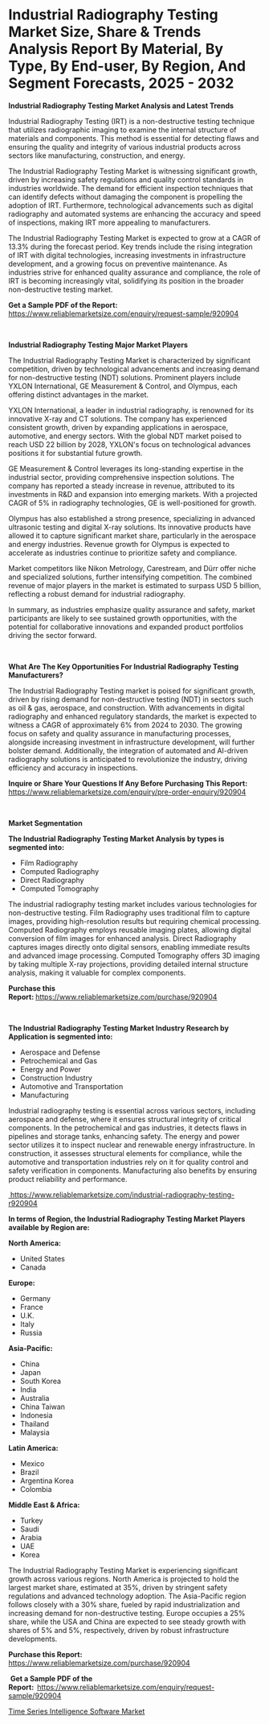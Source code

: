 <p><h1>Industrial Radiography Testing Market Size, Share & Trends Analysis Report By Material, By Type, By End-user, By Region, And Segment Forecasts, 2025 - 2032</h1></p><p><strong>Industrial Radiography Testing Market Analysis and Latest Trends</strong></p>
<p><p>Industrial Radiography Testing (IRT) is a non-destructive testing technique that utilizes radiographic imaging to examine the internal structure of materials and components. This method is essential for detecting flaws and ensuring the quality and integrity of various industrial products across sectors like manufacturing, construction, and energy. </p><p>The Industrial Radiography Testing Market is witnessing significant growth, driven by increasing safety regulations and quality control standards in industries worldwide. The demand for efficient inspection techniques that can identify defects without damaging the component is propelling the adoption of IRT. Furthermore, technological advancements such as digital radiography and automated systems are enhancing the accuracy and speed of inspections, making IRT more appealing to manufacturers.</p><p>The Industrial Radiography Testing Market is expected to grow at a CAGR of 13.3% during the forecast period. Key trends include the rising integration of IRT with digital technologies, increasing investments in infrastructure development, and a growing focus on preventive maintenance. As industries strive for enhanced quality assurance and compliance, the role of IRT is becoming increasingly vital, solidifying its position in the broader non-destructive testing market.</p></p>
<p><strong>Get a Sample PDF of the Report:&nbsp;</strong> <a href="https://www.reliablemarketsize.com/enquiry/request-sample/920904?utm_campaign=2759&utm_medium=2&utm_source=Github&utm_content=ia&utm_term=06032025&utm_id=industrial-radiography-testing">https://www.reliablemarketsize.com/enquiry/request-sample/920904</a></p>
<p>&nbsp;</p>
<p><strong>Industrial Radiography Testing Major Market Players</strong></p>
<p><p>The Industrial Radiography Testing Market is characterized by significant competition, driven by technological advancements and increasing demand for non-destructive testing (NDT) solutions. Prominent players include YXLON International, GE Measurement & Control, and Olympus, each offering distinct advantages in the market.</p><p>YXLON International, a leader in industrial radiography, is renowned for its innovative X-ray and CT solutions. The company has experienced consistent growth, driven by expanding applications in aerospace, automotive, and energy sectors. With the global NDT market poised to reach USD 22 billion by 2028, YXLON's focus on technological advances positions it for substantial future growth.</p><p>GE Measurement & Control leverages its long-standing expertise in the industrial sector, providing comprehensive inspection solutions. The company has reported a steady increase in revenue, attributed to its investments in R&D and expansion into emerging markets. With a projected CAGR of 5% in radiography technologies, GE is well-positioned for growth.</p><p>Olympus has also established a strong presence, specializing in advanced ultrasonic testing and digital X-ray solutions. Its innovative products have allowed it to capture significant market share, particularly in the aerospace and energy industries. Revenue growth for Olympus is expected to accelerate as industries continue to prioritize safety and compliance.</p><p>Market competitors like Nikon Metrology, Carestream, and Dürr offer niche and specialized solutions, further intensifying competition. The combined revenue of major players in the market is estimated to surpass USD 5 billion, reflecting a robust demand for industrial radiography.</p><p>In summary, as industries emphasize quality assurance and safety, market participants are likely to see sustained growth opportunities, with the potential for collaborative innovations and expanded product portfolios driving the sector forward.</p></p>
<p>&nbsp;</p>
<p><strong>What Are The Key Opportunities For Industrial Radiography Testing Manufacturers?</strong></p>
<p><p>The Industrial Radiography Testing market is poised for significant growth, driven by rising demand for non-destructive testing (NDT) in sectors such as oil & gas, aerospace, and construction. With advancements in digital radiography and enhanced regulatory standards, the market is expected to witness a CAGR of approximately 6% from 2024 to 2030. The growing focus on safety and quality assurance in manufacturing processes, alongside increasing investment in infrastructure development, will further bolster demand. Additionally, the integration of automated and AI-driven radiography solutions is anticipated to revolutionize the industry, driving efficiency and accuracy in inspections.</p></p>
<p><strong>Inquire or Share Your Questions If Any Before Purchasing This Report:</strong> <a href="https://www.reliablemarketsize.com/enquiry/pre-order-enquiry/920904?utm_campaign=2759&utm_medium=2&utm_source=Github&utm_content=ia&utm_term=06032025&utm_id=industrial-radiography-testing">https://www.reliablemarketsize.com/enquiry/pre-order-enquiry/920904</a></p>
<p>&nbsp;</p>
<p><strong>Market Segmentation</strong></p>
<p><strong>The Industrial Radiography Testing Market Analysis by types is segmented into:</strong></p>
<p><ul><li>Film Radiography</li><li>Computed Radiography</li><li>Direct Radiography</li><li>Computed Tomography</li></ul></p>
<p><p>The industrial radiography testing market includes various technologies for non-destructive testing. Film Radiography uses traditional film to capture images, providing high-resolution results but requiring chemical processing. Computed Radiography employs reusable imaging plates, allowing digital conversion of film images for enhanced analysis. Direct Radiography captures images directly onto digital sensors, enabling immediate results and advanced image processing. Computed Tomography offers 3D imaging by taking multiple X-ray projections, providing detailed internal structure analysis, making it valuable for complex components.</p></p>
<p><strong>Purchase this Report:&nbsp;</strong><a href="https://www.reliablemarketsize.com/purchase/920904?utm_campaign=2759&utm_medium=2&utm_source=Github&utm_content=ia&utm_term=06032025&utm_id=industrial-radiography-testing">https://www.reliablemarketsize.com/purchase/920904</a></p>
<p>&nbsp;</p>
<p><strong>The Industrial Radiography Testing Market Industry Research by Application is segmented into:</strong></p>
<p><ul><li>Aerospace and Defense</li><li>Petrochemical and Gas</li><li>Energy and Power</li><li>Construction Industry</li><li>Automotive and Transportation</li><li>Manufacturing</li></ul></p>
<p><p>Industrial radiography testing is essential across various sectors, including aerospace and defense, where it ensures structural integrity of critical components. In the petrochemical and gas industries, it detects flaws in pipelines and storage tanks, enhancing safety. The energy and power sector utilizes it to inspect nuclear and renewable energy infrastructure. In construction, it assesses structural elements for compliance, while the automotive and transportation industries rely on it for quality control and safety verification in components. Manufacturing also benefits by ensuring product reliability and performance.</p></p>
<p><a href="https://www.reliablemarketsize.com/industrial-radiography-testing-r920904?utm_campaign=2759&utm_medium=2&utm_source=Github&utm_content=ia&utm_term=06032025&utm_id=industrial-radiography-testing">&nbsp;https://www.reliablemarketsize.com/industrial-radiography-testing-r920904</a></p>
<p><strong>In terms of Region, the Industrial Radiography Testing Market Players available by Region are:</strong></p>
<p>
    <p> <strong> North America: </strong>
        <ul>
            <li>United States</li>
            <li>Canada</li>
        </ul>
        </p> 
    <p> <strong> Europe: </strong>
        <ul>
            <li>Germany</li>
            <li>France</li>
            <li>U.K.</li>
            <li>Italy</li>
            <li>Russia</li>
        </ul>
        </p> 
    <p> <strong> Asia-Pacific: </strong>
        <ul>
            <li>China</li>
            <li>Japan</li>
            <li>South Korea</li>
            <li>India</li>
            <li>Australia</li>
            <li>China Taiwan</li>
            <li>Indonesia</li>
            <li>Thailand</li>
            <li>Malaysia</li>
        </ul>
        </p> 
    <p> <strong> Latin America: </strong>
        <ul>
            <li>Mexico</li>
            <li>Brazil</li>
            <li>Argentina Korea</li>
            <li>Colombia</li>
        </ul>
        </p> 
    <p> <strong> Middle East & Africa: </strong>
        <ul>
            <li>Turkey</li>
            <li>Saudi</li>
            <li>Arabia</li>
            <li>UAE</li>
            <li>Korea</li>
        </ul>
    </p>
    </p>
<p><p>The Industrial Radiography Testing Market is experiencing significant growth across various regions. North America is projected to hold the largest market share, estimated at 35%, driven by stringent safety regulations and advanced technology adoption. The Asia-Pacific region follows closely with a 30% share, fueled by rapid industrialization and increasing demand for non-destructive testing. Europe occupies a 25% share, while the USA and China are expected to see steady growth with shares of 5% and 5%, respectively, driven by robust infrastructure developments.</p></p>
<p><strong>Purchase this Report: </strong><a href="https://www.reliablemarketsize.com/purchase/920904?utm_campaign=2759&utm_medium=2&utm_source=Github&utm_content=ia&utm_term=06032025&utm_id=industrial-radiography-testing">https://www.reliablemarketsize.com/purchase/920904</a></p>
<p>&nbsp;<strong>Get a Sample PDF of the Report:&nbsp;&nbsp;</strong><a href="https://www.reliablemarketsize.com/enquiry/request-sample/920904?utm_campaign=2759&utm_medium=2&utm_source=Github&utm_content=ia&utm_term=06032025&utm_id=industrial-radiography-testing">https://www.reliablemarketsize.com/enquiry/request-sample/920904</a></p>
<p><strong></strong></p>
<p><p><a href="https://github.com/raeezkenedz/Market-Research-Report-List-1/blob/main/time-series-intelligence-software-market.md?utm_campaign=2759&utm_medium=2&utm_source=Github&utm_content=ia&utm_term=06032025&utm_id=industrial-radiography-testing">Time Series Intelligence Software Market</a></p></p>